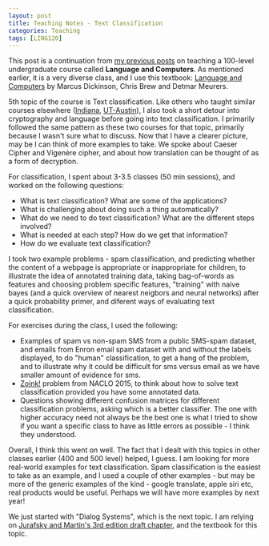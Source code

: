 ```yaml
---
layout: post
title: Teaching Notes - Text Classification
categories: Teaching
tags: [LING120]
---
```

This post is a continuation from [my previous posts](https://nishkalavallabhi.github.io/Tags/#ling120) on teaching a 100-level undergraduate course called **Language and Computers**. As mentioned earlier, it is a very diverse class, and I use this textbook: [Language and Computers](http://www.wiley.com/WileyCDA/WileyTitle/productCd-EHEP002779.html) by Marcus Dickinson, Chris Brew and Detmar Meurers.

5th topic of the course is Text classification. Like others who taught similar courses elsewhere ([Indiana](http://cl.indiana.edu/~md7/13/245/), [UT-Austin](http://lnc-s13.utcompling.com/)), I also took a short detour into cryptography and language before going into text classification. I primarily followed the same pattern as these two courses for that topic, primarily because I wasn't sure what to discuss. Now that I have a clearer picture, may be I can think of more examples to take. We spoke about Caeser Cipher and Vigenère cipher, and about how translation can be thought of as a form of decryption.

For classification, I spent about 3-3.5 classes (50 min sessions), and worked on the following questions:
* What is text classification? What are some of the applications?
* What is challenging about doing such a thing automatically?
* What do we need to do text classification? What are the different steps involved?
* What is needed at each step? How do we get that information?
* How do we evaluate text classification?

I took two example problems - spam classification, and predicting whether the content of a webpage is appropriate or inappropriate for children, to illustrate the idea of annotated training data, taking bag-of-words as features and choosing problem specific features, "training" with naive bayes (and a quick overview of nearest neigbors and neural networks) after a quick probability primer, and diferent ways of evaluating text classification. 

For exercises during the class, I used the following:
* Examples of spam vs non-spam SMS from a public SMS-spam dataset, and emails from Enron email spam dataset with and without the labels displayed, to do "human" classification, to get a hang of the problem, and to illustrate why it could be difficult for sms versus email as we have smaller amount of evidence for sms. 	
* [Zoink!](http://nacloweb.org/resources/problems/2015/N2015-G.pdf) problem from NACLO 2015, to think about how to solve text classification provided you have some annotated data.
* Questions showing different confusion matrices for different classification problems, asking which is a better classifier. The one with higher accuracy need not always be the best one is what I tried to show if you want a specific class to have as little errors as possible - I think they understood.

Overall, I think this went on well. The fact that I dealt with this topics in other classes earlier (400 and 500 level) helped, I guess. I am looking for more real-world examples for text classification. Spam classification is the easiest to take as an example, and I used a couple of other examples - but may be more of the generic examples of the kind - google translate, apple siri etc, real products would be useful. Perhaps we will have more examples by next year!

We just started with "Dialog Systems", which is the next topic. I am relying on [Jurafsky and Martin's 3rd edition draft chapter](https://web.stanford.edu/~jurafsky/slp3/29.pdf), and the textbook for this topic. 
